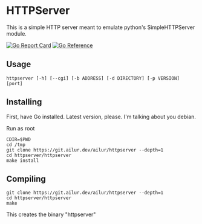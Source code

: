 # HTTPServer

This is a simple HTTP server meant to emulate python's SimpleHTTPServer module.

[![Go Report Card](https://goreportcard.com/badge/git.ailur.dev/ailur/httpserver)](https://goreportcard.com/report/git.ailur.dev/ailur/httpserver) [![Go Reference](https://pkg.go.dev/badge/git.ailur.dev/ailur/httpserver.svg)](https://pkg.go.dev/git.ailur.dev/ailur/httpserver)

## Usage

```httpserver [-h] [--cgi] [-b ADDRESS] [-d DIRECTORY] [-p VERSION] [port]```

## Installing

First, have Go installed. Latest version, please. I'm talking about you debian.

Run as root

```
CDIR=$PWD
cd /tmp
git clone https://git.ailur.dev/ailur/httpserver --depth=1
cd httpserver/httpserver
make install
```

## Compiling
```
git clone https://git.ailur.dev/ailur/httpserver --depth=1
cd httpserver/httpserver
make
```
This creates the binary "httpserver"